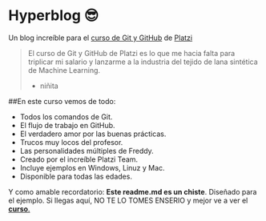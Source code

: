 # Hyperblog 😎
Un blog increíble para el [curso de Git y GitHub](https://platzi.com/clases/1557-git-github/19977-readmemd-es-una-excelente-practica/ "curso de Git y GitHub") de [Platzi](https://platzi.com/home "Platzi")
>El curso de Git y GitHub de Platzi es lo que me hacia falta para triplicar mi salario y lanzarme a la industria del tejido de lana sintética de Machine Learning.
> - niñita

##En este curso vemos de todo:
* Todos los comandos de Git.
* El flujo de trabajo en GitHub.
* El verdadero amor por las buenas prácticas.
* Trucos muy locos del profesor.
* Las personalidades múltiples de Freddy.
* Creado por el increíble Platzi Team.
* Incluye ejemplos en Windows, Linuz y Mac.
* Disponible para todas las edades.

Y como amable recordatorio: **Este readme.md es un chiste**. Diseñado para el ejemplo. Si llegas aquí, NO TE LO TOMES ENSERIO y mejor ve a ver el [**curso**.](http://https://sdri.iztacala.unam.mx/?page_id=1615 "curso.")
